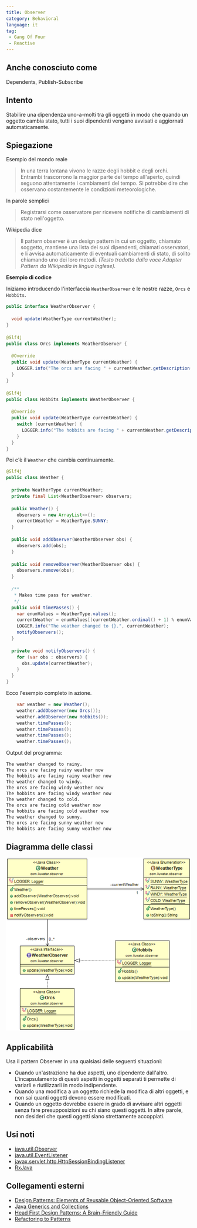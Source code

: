 ```yaml
---
title: Observer
category: Behavioral
language: it
tag:
 - Gang Of Four
 - Reactive
---
```


## Anche conosciuto come

Dependents, Publish-Subscribe

## Intento

Stabilire una dipendenza uno-a-molti tra gli oggetti in modo che quando un oggetto cambia stato, tutti i suoi dipendenti vengano avvisati e aggiornati automaticamente.

## Spiegazione

Esempio del mondo reale

> In una terra lontana vivono le razze degli hobbit e degli orchi. Entrambi trascorrono la maggior parte del tempo all'aperto, quindi
> seguono attentamente i cambiamenti del tempo. Si potrebbe dire che osservano costantemente le
> condizioni meteorologiche.

In parole semplici

> Registrarsi come osservatore per ricevere notifiche di cambiamenti di stato nell'oggetto.

Wikipedia dice

> Il pattern observer è un design pattern in cui un oggetto, chiamato soggetto,
> mantiene una lista dei suoi dipendenti, chiamati osservatori, e li avvisa automaticamente di eventuali cambiamenti di stato,
> di solito chiamando uno dei loro metodi. _(Testo tradotto dalla voce Adapter Pattern da Wikipedia in lingua inglese)._

**Esempio di codice**

Iniziamo introducendo l'interfaccia `WeatherObserver` e le nostre razze, `Orcs` e `Hobbits`.

```java
public interface WeatherObserver {

  void update(WeatherType currentWeather);
}

@Slf4j
public class Orcs implements WeatherObserver {

  @Override
  public void update(WeatherType currentWeather) {
    LOGGER.info("The orcs are facing " + currentWeather.getDescription() + " weather now");
  }
}

@Slf4j
public class Hobbits implements WeatherObserver {

  @Override
  public void update(WeatherType currentWeather) {
    switch (currentWeather) {
      LOGGER.info("The hobbits are facing " + currentWeather.getDescription() + " weather now");
    }
  }
}
```

Poi c'è il `Weather` che cambia continuamente.

```java
@Slf4j
public class Weather {

  private WeatherType currentWeather;
  private final List<WeatherObserver> observers;

  public Weather() {
    observers = new ArrayList<>();
    currentWeather = WeatherType.SUNNY;
  }

  public void addObserver(WeatherObserver obs) {
    observers.add(obs);
  }

  public void removeObserver(WeatherObserver obs) {
    observers.remove(obs);
  }

  /**
   * Makes time pass for weather.
   */
  public void timePasses() {
    var enumValues = WeatherType.values();
    currentWeather = enumValues[(currentWeather.ordinal() + 1) % enumValues.length];
    LOGGER.info("The weather changed to {}.", currentWeather);
    notifyObservers();
  }

  private void notifyObservers() {
    for (var obs : observers) {
      obs.update(currentWeather);
    }
  }
}
```

Ecco l'esempio completo in azione.

```java
    var weather = new Weather();
    weather.addObserver(new Orcs());
    weather.addObserver(new Hobbits());
    weather.timePasses();
    weather.timePasses();
    weather.timePasses();
    weather.timePasses();
```

Output del programma:

```
The weather changed to rainy.
The orcs are facing rainy weather now
The hobbits are facing rainy weather now
The weather changed to windy.
The orcs are facing windy weather now
The hobbits are facing windy weather now
The weather changed to cold.
The orcs are facing cold weather now
The hobbits are facing cold weather now
The weather changed to sunny.
The orcs are facing sunny weather now
The hobbits are facing sunny weather now
```

## Diagramma delle classi

![alt text](../../../observer/etc/observer.png "Observer")

## Applicabilità

Usa il pattern Observer in una qualsiasi delle seguenti situazioni:

* Quando un'astrazione ha due aspetti, uno dipendente dall'altro. L'incapsulamento di questi aspetti in oggetti separati ti permette di variarli e riutilizzarli in modo indipendente.
* Quando una modifica a un oggetto richiede la modifica di altri oggetti, e non sai quanti oggetti devono essere modificati.
* Quando un oggetto dovrebbe essere in grado di avvisare altri oggetti senza fare presupposizioni su chi siano questi oggetti. In altre parole, non desideri che questi oggetti siano strettamente accoppiati.

## Usi noti

* [java.util.Observer](http://docs.oracle.com/javase/8/docs/api/java/util/Observer.html)
* [java.util.EventListener](http://docs.oracle.com/javase/8/docs/api/java/util/EventListener.html)
* [javax.servlet.http.HttpSessionBindingListener](http://docs.oracle.com/javaee/7/api/javax/servlet/http/HttpSessionBindingListener.html)
* [RxJava](https://github.com/ReactiveX/RxJava)

## Collegamenti esterni

* [Design Patterns: Elements of Reusable Object-Oriented Software](https://www.amazon.com/gp/product/0201633612/ref=as_li_tl?ie=UTF8&camp=1789&creative=9325&creativeASIN=0201633612&linkCode=as2&tag=javadesignpat-20&linkId=675d49790ce11db99d90bde47f1aeb59)
* [Java Generics and Collections](https://www.amazon.com/gp/product/0596527756/ref=as_li_tl?ie=UTF8&camp=1789&creative=9325&creativeASIN=0596527756&linkCode=as2&tag=javadesignpat-20&linkId=246e5e2c26fe1c3ada6a70b15afcb195)
* [Head First Design Patterns: A Brain-Friendly Guide](https://www.amazon.com/gp/product/0596007124/ref=as_li_tl?ie=UTF8&camp=1789&creative=9325&creativeASIN=0596007124&linkCode=as2&tag=javadesignpat-20&linkId=6b8b6eea86021af6c8e3cd3fc382cb5b)
* [Refactoring to Patterns](https://www.amazon.com/gp/product/0321213351/ref=as_li_tl?ie=UTF8&camp=1789&creative=9325&creativeASIN=0321213351&linkCode=as2&tag=javadesignpat-20&linkId=2a76fcb387234bc71b1c61150b3cc3a7)

